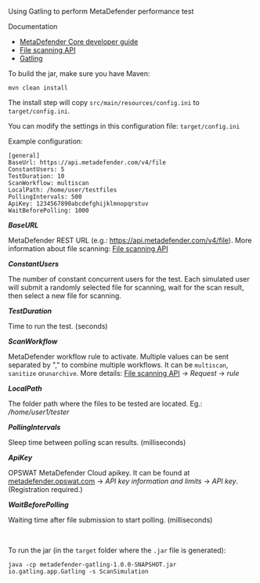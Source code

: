 Using Gatling to perform MetaDefender performance test

Documentation

* [MetaDefender Core developer guide](https://onlinehelp.opswat.com/corev4/9._%28NEW%29_MetaDefender_Core_Developer_Guide.html)
* [File scanning API](https://onlinehelp.opswat.com/mdcloud/2.1_Scanning_a_file_by_file_upload.html)
* [Gatling](https://gatling.io/)

To build the jar, make sure you have Maven:

	mvn clean install

The install step will copy `src/main/resources/config.ini` to `target/config.ini`.

You can modify the settings in this configuration file: `target/config.ini`

Example configuration:
```
[general]
BaseUrl: https://api.metadefender.com/v4/file
ConstantUsers: 5
TestDuration: 10
ScanWorkflow: multiscan
LocalPath: /home/user/testfiles
PollingIntervals: 500
ApiKey: 1234567890abcdefghijklmnopqrstuv
WaitBeforePolling: 1000
```

***BaseURL***

MetaDefender REST URL (e.g.: https://api.metadefender.com/v4/file). More information about file scanning: [File scanning API](https://onlinehelp.opswat.com/mdcloud/2.1_Scanning_a_file_by_file_upload.html)

***ConstantUsers***

The number of constant concurrent users for the test. Each simulated user will submit a randomly 
selected file for scanning, wait for the scan result, then select a new file for scanning.

***TestDuration***

Time to run the test. (seconds)

***ScanWorkflow***

MetaDefender workflow rule to activate. Multiple values can be sent separated by "," to combine multiple workflows. It can be ```multiscan```, ```sanitize``` or```unarchive```. More details: [File scanning API](https://onlinehelp.opswat.com/mdcloud/2.1_Scanning_a_file_by_file_upload.html) -> *Request* -> *rule*

***LocalPath***

The folder path where the files to be tested are located. Eg.: */home/user1/tester*

***PollingIntervals***

Sleep time between polling scan results. (milliseconds)

***ApiKey***

OPSWAT MetaDefender Cloud apikey. It can be found at [metadefender.opswat.com](https://metadefender.opswat.com/account) -> *API key information and limits* -> *API key*. (Registration required.)

***WaitBeforePolling***

Waiting time after file submission to start polling. (milliseconds)

<br>

To run the jar (in the `target` folder where the `.jar` file is generated):

	java -cp metadefender-gatling-1.0.0-SNAPSHOT.jar io.gatling.app.Gatling -s ScanSimulation
